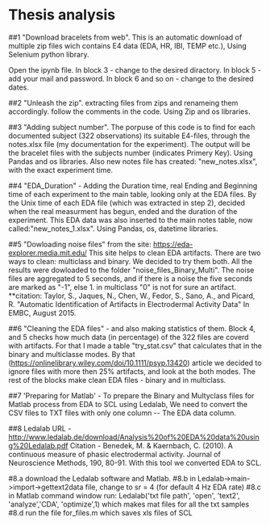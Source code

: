 # Thesis analysis

##1 "Download bracelets from web".
This is an automatic download of multiple zip files wich contains E4 data (EDA, HR, IBI, TEMP etc.), Using Selenium python library.

Open the ipynb file.
In block 3 - change to the desired diractory.
In block 5 - add your mail and password.
In block 6 and so on - change to the desired dates.

##2 "Unleash the zip".
extracting files from zips and renameing them accordingly.
follow the comments in the code.
Using Zip and os libraries.

##3 "Adding subject number".
The porpuse of this code is to find for each documented subject (322 observations) its suitable E4-files, through the notes.xlsx file (my documentation for the experiment).
The output will be the bracelet files with the subjects number (indicates Primery Key). Using Pandas and os libraries. Also new notes file has created: "new_notes.xlsx", with the exact experiment time.

##4 "EDA_Duration" - Adding the Duration time, real Ending and Beginning time of each experiment to the main table, looking only at the EDA files.
By the Unix time of each EDA file (which was extracted in step 2), decided when the real measurment has begun, ended and the duration of the experiment. This EDA data was also inserted to the main notes table, now called:"new_notes_1.xlsx". Using Pandas, os, datetime libraries.

##5 "Dowloading noise files" from the site: https://eda-explorer.media.mit.edu/ 
This site helps to clean EDA artifacts.
There are two ways to clean: multiclass and binary. We decided to try them both. All the results were dowloaded to the folder "noise_files_Binary_Multi".
The noise files are aggregated to 5 seconds, and if there is a noise the five seconds are marked as "-1", else 1. in multiclass "0" is not for sure an artifact.
**citation: Taylor, S., Jaques, N., Chen, W., Fedor, S., Sano, A., and Picard, R. "Automatic Identification of Artifacts in Electrodermal Activity Data" In EMBC, August 2015.

##6 "Cleaning the EDA files" - and also making statistics of them. 
Block 4, and 5 checks how much data (in percentage) of the 322 files are coverd with artifacts. For that I made a table "try_stat.csv" that calculates that in the binary and multiclasse modes. By that (https://onlinelibrary.wiley.com/doi/10.1111/psyp.13420) article we decided to ignore files with more then 25% artifacts, and look at the both modes. The rest of the blocks make clean EDA files - binary and in multiclass.

##7 'Preparing for Matlab' - 
To prepare the Binary and Multyclass files for Matlab process from EDA to SCL using Ledalab, We need to convert the CSV files 
to TXT files with only one column -- The EDA data column. 

##8 Ledalab 
URL - http://www.ledalab.de/download/Analysis%20of%20EDA%20data%20using%20Ledalab.pdf
Citation - Benedek, M. & Kaernbach, C. (2010). A continuous measure of phasic electrodermal activity. Journal of Neuroscience Methods, 190, 80-91.
With this tool we converted EDA to SCL. 

  #8.a download the Ledalab software and Matlab.
  #8.b in Ledalab->main->import->gettext2data file, change to sr = 4 (for default 4 Hz EDA rate)
  #8.c in Matlab command window run: Ledalab('txt file path\', 'open', 'text2', 'analyze','CDA', 'optimize',1) which makes mat files for all the txt samples
  #8.d run the file for_files.m which saves xls files of SCL








